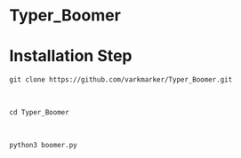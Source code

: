 # Typer_Boomer


# Installation Step

    git clone https://github.com/varkmarker/Typer_Boomer.git
<br>
    
    cd Typer_Boomer
<br>
    
    python3 boomer.py
